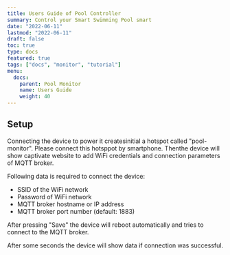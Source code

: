 ```yaml
---
title: Users Guide of Pool Controller
summary: Control your Smart Swimming Pool smart
date: "2022-06-11"
lastmod: "2022-06-11"
draft: false
toc: true
type: docs
featured: true
tags: ["docs", "monitor", "tutorial"]
menu:
  docs:
    parent: Pool Monitor
    name: Users Guide
    weight: 40
---
```


## Setup

Connecting the device to power it createsinitial a hotspot called "pool-monitor".
Please connect this hotsppot by smartphone. Thenthe device will show captivate website to add
WiFi credentials and connection parameters of MQTT broker.

Following data is required to connect the device:

* SSID of the WiFi network
* Password of WiFi network
* MQTT broker hostname or IP address
* MQTT broker port number (default: 1883)

After pressing "Save" the device will reboot automatically and tries to connect to the MQTT broker.

After some seconds the device will show data if connection was successful.
